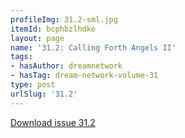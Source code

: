```yaml
---
profileImg: 31.2-sml.jpg
itemId: bcphbzlhdke
layout: page
name: '31.2: Calling Forth Angels II'
tags:
- hasAuthor: dreamnetwork
- hasTag: dream-network-volume-31
type: post
urlSlug: '31.2'
---
```

<a href="../files/pdfs/Volume_31/31.2_angels_II.pdf" download="">Download issue 31.2</a>